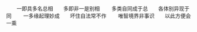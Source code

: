 <!-- { "loadSidebar": true } -->
　　一即具多名总相　　多即非一是别相
　　多类自同成于总　　各体别异现于同
　　一多缘起理妙成　　坏住自法常不作
　　唯智境界非事识　　以此方便会一乘

